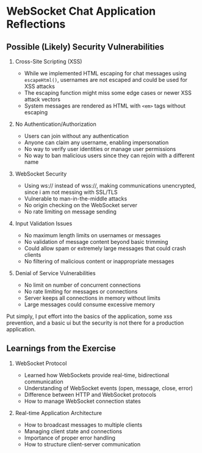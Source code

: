 # WebSocket Chat Application Reflections

##  Possible (Likely) Security Vulnerabilities

1. Cross-Site Scripting (XSS)
   - While we implemented HTML escaping for chat messages using `escapeHtml()`, usernames are not escaped and could be used for XSS attacks
   - The escaping function might miss some edge cases or newer XSS attack vectors
   - System messages are rendered as HTML with `<em>` tags without escaping

2. No Authentication/Authorization
   - Users can join without any authentication
   - Anyone can claim any username, enabling impersonation
   - No way to verify user identities or manage user permissions
   - No way to ban malicious users since they can rejoin with a different name

3. WebSocket Security
   - Using ws:// instead of wss://, making communications unencrypted, since i am not messing with SSL/TLS
   - Vulnerable to man-in-the-middle attacks
   - No origin checking on the WebSocket server
   - No rate limiting on message sending

4. Input Validation Issues
   - No maximum length limits on usernames or messages
   - No validation of message content beyond basic trimming
   - Could allow spam or extremely large messages that could crash clients
   - No filtering of malicious content or inappropriate messages

5. Denial of Service Vulnerabilities
   - No limit on number of concurrent connections
   - No rate limiting for messages or connections
   - Server keeps all connections in memory without limits
   - Large messages could consume excessive memory

Put simply, I put effort into the basics of the application, some xss prevention, and a basic ui but the security is not there for a production application.

## Learnings from the Exercise

1. WebSocket Protocol
   - Learned how WebSockets provide real-time, bidirectional communication
   - Understanding of WebSocket events (open, message, close, error)
   - Difference between HTTP and WebSocket protocols
   - How to manage WebSocket connection states

2. Real-time Application Architecture
   - How to broadcast messages to multiple clients
   - Managing client state and connections
   - Importance of proper error handling
   - How to structure client-server communication